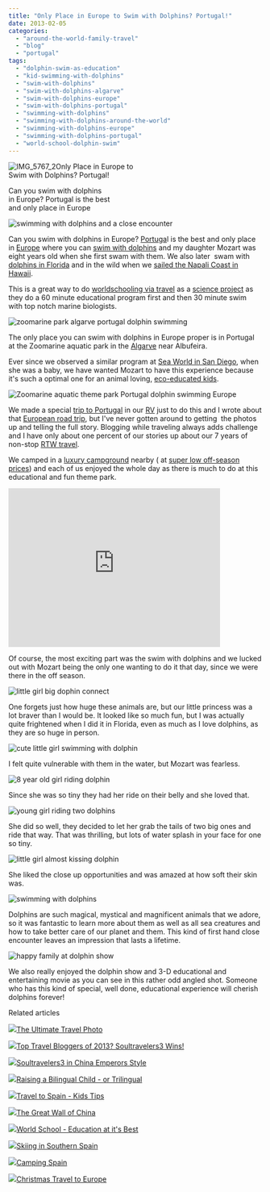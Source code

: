 ```yaml
---
title: "Only Place in Europe to Swim with Dolphins? Portugal!"
date: 2013-02-05
categories: 
  - "around-the-world-family-travel"
  - "blog"
  - "portugal"
tags: 
  - "dolphin-swim-as-education"
  - "kid-swimming-with-dolphins"
  - "swim-with-dolphins"
  - "swim-with-dolphins-algarve"
  - "swim-with-dolphins-europe"
  - "swim-with-dolphins-portugal"
  - "swimming-with-dolphins"
  - "swimming-with-dolphins-around-the-world"
  - "swimming-with-dolphins-europe"
  - "swimming-with-dolphins-portugal"
  - "world-school-dolphin-swim"
---
```


![IMG_5767_2](https://pub-ac94b3f306b24c0dba4238943c97f2e1.r2.dev/6a00e5502a95078833017c36990134970b.jpg)Only Place in Europe to  
Swim with Dolphins? Portugal!  
  
Can you swim with dolphins  
in Europe? Portugal is the best  
and only place in Europe

<!--more-->  
![swimming with dolphins and a close encounter](https://pub-ac94b3f306b24c0dba4238943c97f2e1.r2.dev/6a00e5502a95078833017d40c7950e970c.jpg)  
  
Can you swim with dolphins in Europe? [Portuga](http://soultravelers3new.local/portugal/ "Portugal travel")l is the best and only place in [Europe](http://soultravelers3new.local/2012/02/5-best-european-family-vacations.html "best Europe vacation") where you can [swim with dolphins](http://www.youtube.com/watch?v=4DwI5p8a3UM "swim with dolphins") and my daughter Mozart was eight years old when she first swam with them. We also later  swam with [dolphins in Florida](http://soultravelers3new.local/2012/01/mother-dolphin-and-brand-new-baby.html "swim with dolphins in Florida") and in the wild when we [sailed the Napali Coast in Hawaii](http://soultravelers3new.local/2011/02/sailing-the-stunning-napali-coast-of-kauai-hawaii-with-dolphins-snorkeling-fun.html "sail Napali coast Hawaii").  
  
This is a great way to do [worldschooling via travel](http://soultravelers3new.local/2013/01/world-school-education-at-its-best-.html "worldschooling best education") as a [science project](http://soultravelers3new.local/2012/10/curriculum-vitae-for-a-gifted-child-world-schooling.html "science project unschool gifted kid") as they do a 60 minute educational program first and then 30 minute swim with top notch marine biologists.  
  
![zoomarine park algarve portugal dolphin swimming](https://pub-ac94b3f306b24c0dba4238943c97f2e1.r2.dev/6a00e5502a95078833017c3699076d970b.jpg)  
  
The only place you can swim with dolphins in Europe proper is in Portugal at the Zoomarine aquatic park in the [Algarve](http://soultravelers3new.local/2008/06/cabo-de-sao-vic.html "Algarve travel") near Albufeira.  
  
Ever since we observed a similar program at [Sea World in San Diego](http://www.seaworld.com/default.aspx), when she was a baby, we have wanted Mozart to have this experience because it's such a optimal one for an animal loving, [eco-educated kids](http://soultravelers3new.local/2012/04/environmental-education-world-school-kid.html "environment education ").  
  
![Zoomarine aquatic theme park Portugal dolphin swimming Europe](https://pub-ac94b3f306b24c0dba4238943c97f2e1.r2.dev/6a00e5502a95078833017c36990862970b.jpg)  
  
We made a special [trip to Portugal](http://soultravelers3new.local/2010/07/family-travel-portugal-algave-europe-road-trip-sunflowers.html "trip to Portugal") in our [RV](http://soultravelers3new.local/2012/07/travelling-traveling-around-europe-in-a-campervan.html "campervan travel around Europe") just to do this and I wrote about that [European road trip](http://soultravelers3new.local/2009/06/-6-month-european-family-road-trip-09.html "European road trip"), but I've never gotten around to getting  the photos up and telling the full story. Blogging while traveling always adds challenge and I have only about one percent of our stories up about our 7 years of non-stop [RTW travel](http://soultravelers3new.local/2012/12/around-the-world-family-travel.html "RTW travel").  
  
We camped in a [luxury campground](http://soultravelers3new.local/2008/06/arriving-in-alg.html "luxury campground algarve") nearby ( at [super low off-season prices](http://soultravelers3new.local/2010/05/camping-europe-in-a-motorhome-rv-5-best-sites-roadtrip-europe-family-travel-budget-best-price.html "camping Europe bargains")) and each of us enjoyed the whole day as there is much to do at this educational and fun theme park.  
  
  
  

<iframe src="http://www.youtube.com/embed/4DwI5p8a3UM?rel=0" frameborder="0" height="315" width="420"></iframe>

  
  
Of course, the most exciting part was the swim with dolphins and we lucked out with Mozart being the only one wanting to do it that day, since we were there in the off season.  
  
![little girl big dophin connect](https://pub-ac94b3f306b24c0dba4238943c97f2e1.r2.dev/6a00e5502a95078833017c36991f86970b.jpg)  
  
  
One forgets just how huge these animals are, but our little princess was a lot braver than I would be. It looked like so much fun, but I was actually quite frightened when I did it in Florida, even as much as I love dolphins, as they are so huge in person.  
  
![cute little girl swimming with dolphin](https://pub-ac94b3f306b24c0dba4238943c97f2e1.r2.dev/6a00e5502a95078833017c369921e2970b.jpg)  
  
I felt quite vulnerable with them in the water, but Mozart was fearless.  
  
![8 year old girl riding dolphin](https://pub-ac94b3f306b24c0dba4238943c97f2e1.r2.dev/6a00e5502a95078833017c369927b0970b.jpg)  
  
Since she was so tiny they had her ride on their belly and she loved that.  
  
![young girl riding two dolphins](https://pub-ac94b3f306b24c0dba4238943c97f2e1.r2.dev/6a00e5502a95078833017c36992925970b.jpg)  
  
She did so well, they decided to let her grab the tails of two big ones and ride that way. That was thrilling, but lots of water splash in your face for one so tiny.  
  
![little girl almost kissing dolphin](https://pub-ac94b3f306b24c0dba4238943c97f2e1.r2.dev/6a00e5502a95078833017d40c7bd42970c.jpg)  
  
She liked the close up opportunities and was amazed at how soft their skin was.  
  
![swimming with dolphins](https://pub-ac94b3f306b24c0dba4238943c97f2e1.r2.dev/6a00e5502a95078833017ee83c87cc970d.jpg)  
  
Dolphins are such magical, mystical and magnificent animals that we adore, so it was fantastic to learn more about them as well as all sea creatures and how to take better care of our planet and them. This kind of first hand close encounter leaves an impression that lasts a lifetime.  
  
![happy family at dolphin show](https://pub-ac94b3f306b24c0dba4238943c97f2e1.r2.dev/6a00e5502a95078833017d40c7c9b4970c.jpg)  
  
We also really enjoyed the dolphin show and 3-D educational and entertaining movie as you can see in this rather odd angled shot. Someone who has this kind of special, well done, educational experience will cherish dolphins forever!  
  
  
  
  

Related articles

[![](http://i.zemanta.com/130738046_80_80.jpg)](http://soultravelers3new.local/2012/12/the-ultimate-travel-photo.html)[The Ultimate Travel Photo](http://soultravelers3new.local/2012/12/the-ultimate-travel-photo.html)

[![](http://i.zemanta.com/135568483_80_80.jpg)](http://soultravelers3new.local/2013/01/top-travel-bloggers-of-2013-soultravelers3-wins-.html)[Top Travel Bloggers of 2013? Soultravelers3 Wins!](http://soultravelers3new.local/2013/01/top-travel-bloggers-of-2013-soultravelers3-wins-.html)

[![](http://i.zemanta.com/130189927_80_80.jpg)](http://soultravelers3new.local/2012/12/soultravelers3-in-china-emperors-style.html)[Soultravelers3 in China Emperors Style](http://soultravelers3new.local/2012/12/soultravelers3-in-china-emperors-style.html)

[![](http://i.zemanta.com/137126168_80_80.jpg)](http://soultravelers3new.local/2013/01/raising-a-bilingual-child-or-trilingual.html)[Raising a Bilingual Child - or Trilingual](http://soultravelers3new.local/2013/01/raising-a-bilingual-child-or-trilingual.html)

[![](http://i.zemanta.com/141156810_80_80.jpg)](http://soultravelers3new.local/2013/01/travel-to-spain-kids-tips.html)[Travel to Spain - Kids Tips](http://soultravelers3new.local/2013/01/travel-to-spain-kids-tips.html)

[![](http://i.zemanta.com/131801621_80_80.jpg)](http://soultravelers3new.local/2012/12/the-great-wall-of-china.html)[The Great Wall of China](http://soultravelers3new.local/2012/12/the-great-wall-of-china.html)

[![](http://i.zemanta.com/138225478_80_80.jpg)](http://soultravelers3new.local/2013/01/world-school-education-at-its-best-.html)[World School - Education at it's Best](http://soultravelers3new.local/2013/01/world-school-education-at-its-best-.html)

[![](http://i.zemanta.com/134252240_80_80.jpg)](http://soultravelers3new.local/2012/12/skiing-in-southern-spain.html)[Skiing in Southern Spain](http://soultravelers3new.local/2012/12/skiing-in-southern-spain.html)

[![](http://i.zemanta.com/137403788_80_80.jpg)](http://soultravelers3new.local/2013/01/camping-spain.html)[Camping Spain](http://soultravelers3new.local/2013/01/camping-spain.html)

[![](http://i.zemanta.com/132319221_80_80.jpg)](http://soultravelers3new.local/2012/12/christmas-travel-to-europe.html)[Christmas Travel to Europe](http://soultravelers3new.local/2012/12/christmas-travel-to-europe.html)

